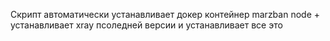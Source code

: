Скрипт автоматически устанавливает докер контейнер  marzban node + устанавливает xray псоледней версии и устанавливает все это  
